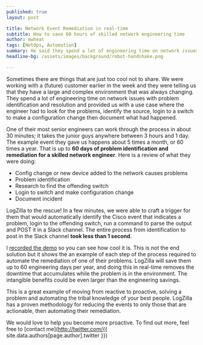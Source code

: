 ```yaml
---
published: true
layout: post

title: Network Event Remediation in real-time
subtitle: How to save 60 hours of skilled network engineering time
author: mwheat
tags: [NetOps, Automation]
summary: He said they spend a lot of engineering time on network issues with problem identification and resolution and provided us with...
headline-bg: /assets/images/background/robot-handshake.png

---
```


Sometimes there are things that are just too cool not to share. We were working with a (future) customer earlier in the week and they were telling us that they have a large and complex environment that was always changing. They spend a lot of engineering time on network issues with problem identification and resolution and provided us with a use case where the engineer had to look for the problems, identify the source, login to a switch to make a configuration change then document what had happened.

 One of their most senior engineers can work through the process in about 30 minutes; it takes the junior guys anywhere between 3 hours and 1 day. The example event they gave us happens about 5 times a month, or 60 times a year. That is up to **60 days of problem identification and remediation for a skilled network engineer**. Here is a review of what they were doing:

* Config change or new device added to the network causes problems
* Problem identification
* Research to find the offending switch
* Login to switch and make configuration change
* Document incident

LogZilla to the rescue! In a few minutes, we were able to craft a trigger for them that would automatically identify the Cisco event that indicates a problem, login to the offending switch, run a command to parse the output and POST it in a Slack channel. The entire process from identification to post in the Slack channel **took less than 1 second**. 

 I [recorded the demo](https://youtu.be/eibkn8DN6Tg) so you can see how cool it is. This is not the end solution but it shows the an example of each step of the process required to automate the remediation of one of their problems. LogZilla will save them up to 60 engineering days per year, and doing this in real-time removes the downtime that accumulates while the problem is in the environment. The intangible benefits could be even larger than the engineering savings. 

This is a great example of moving from reactive to proactive, solving a problem and automating the tribal knowledge of your best people. LogZilla has a proven methodology for reducing the events to only those that are actionable, then automating their remediation. 

We would love to help you become more proactive. To find out more, feel free to [contact me](http://twitter.com/{{ site.data.authors[page.author].twitter }})

